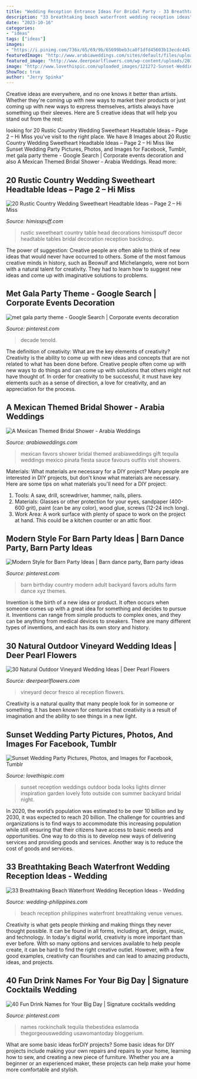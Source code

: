 ```yaml
---
title: "Wedding Reception Entrance Ideas For Bridal Party - 33 Breathtaking Beach Waterfront Wedding Reception Ideas"
description: "33 breathtaking beach waterfront wedding reception ideas"
date: "2023-10-16"
categories:
- "ideas"
tags: ["ideas"]
images:
- "https://i.pinimg.com/736x/65/69/9b/65699beb3ca0f1dfd45603b13ecdc445.jpg"
featuredImage: "http://www.arabiaweddings.com/sites/default/files/uploads/2014/06/15/favors1.jpg"
featured_image: "http://www.deerpearlflowers.com/wp-content/uploads/2017/02/Al-fresco-vineyard-reception-decor.jpg"
image: "http://www.lovethispic.com/uploaded_images/121272-Sunset-Wedding-Party.jpg"
ShowToc: true
author: "Jerry Spinka"
---
```



Creative ideas are everywhere, and no one knows it better than artists. Whether they're coming up with new ways to market their products or just coming up with new ways to express themselves, artists always have something up their sleeves. Here are 5 creative ideas that will help you stand out from the rest: 

	

		
looking for 20 Rustic Country Wedding Sweetheart Headtable Ideas – Page 2 – Hi Miss you've visit to the right place. We have 8 Images about 20 Rustic Country Wedding Sweetheart Headtable Ideas – Page 2 – Hi Miss like Sunset Wedding Party Pictures, Photos, and Images for Facebook, Tumblr, met gala party theme - Google Search | Corporate events decoration and also A Mexican Themed Bridal Shower - Arabia Weddings. Read more:
		
    
## 20 Rustic Country Wedding Sweetheart Headtable Ideas – Page 2 – Hi Miss

<img loading=lazy src="https://www.himisspuff.com/wp-content/uploads/2019/11/Rustic-country-wedding-sweetheart-head-table-decoration-ideas-20.jpg" onerror="this.onerror=null;this.src='https://tse2.mm.bing.net/th?id=OIP.grRlXYGQrpPQdSM5QVf16QHaNK&amp;pid=15.1';" alt="20 Rustic Country Wedding Sweetheart Headtable Ideas – Page 2 – Hi Miss">

_Source: himisspuff.com_

>rustic sweetheart country table head decorations himisspuff decor headtable tables bridal decoration reception backdrop. 

	

The power of suggestion:
Creative people are often able to think of new ideas that would never have occurred to others. Some of the most famous creative minds in history, such as Beowulf and Michelangelo, were not born with a natural talent for creativity. They had to learn how to suggest new ideas and come up with imaginative solutions to problems.

    
## Met Gala Party Theme - Google Search | Corporate Events Decoration

<img loading=lazy src="https://i.pinimg.com/736x/65/69/9b/65699beb3ca0f1dfd45603b13ecdc445.jpg" onerror="this.onerror=null;this.src='https://tse1.mm.bing.net/th?id=OIP.YDgECB-4LBbPPOaY5wxqNQHaLH&amp;pid=15.1';" alt="met gala party theme - Google Search | Corporate events decoration">

_Source: pinterest.com_

>decade tenold. 

	

The definition of creativity: What are the key elements of creativity?
Creativity is the ability to come up with new ideas and concepts that are not related to what has been done before. Creative people often come up with new ways to do things and can come up with solutions that others might not have thought of. In order for creativity to be successful, it must have key elements such as a sense of direction, a love for creativity, and an appreciation for the process.

    
## A Mexican Themed Bridal Shower - Arabia Weddings

<img loading=lazy src="http://www.arabiaweddings.com/sites/default/files/uploads/2014/06/15/favors1.jpg" onerror="this.onerror=null;this.src='https://tse1.mm.bing.net/th?id=OIP.B9jVUZbE36OX-niHblwPUQHaLD&amp;pid=15.1';" alt="A Mexican Themed Bridal Shower - Arabia Weddings">

_Source: arabiaweddings.com_

>mexican favors shower bridal themed arabiaweddings gift tequila weddings mexico pinata fiesta sauce favours outfits visit showers. 

	

Materials: What materials are necessary for a DIY project?
Many people are interested in DIY projects, but don't know what materials are necessary. Here are some tips on what materials you'll need for a DIY project:
1. Tools: A saw, drill, screwdriver, hammer, nails, pliers.
2. Materials: Glasses or other protection for your eyes, sandpaper (400-600 grit), paint (can be any color), wood glue, screws (12-24 inch long).
3. Work Area: A work surface with plenty of space to work on the project at hand. This could be a kitchen counter or an attic floor.

    
## Modern Style For Barn Party Ideas | Barn Dance Party, Barn Party Ideas

<img loading=lazy src="https://i.pinimg.com/736x/7d/79/64/7d79646dc6882f09656c2a23d9e22d2c--backyard-birthday-party-for-adults-party-favors-for-adults.jpg" onerror="this.onerror=null;this.src='https://tse1.mm.bing.net/th?id=OIP.q8JVkGdtxlp5FwyDJ0g7cQHaLE&amp;pid=15.1';" alt="Modern Style for Barn Party Ideas | Barn dance party, Barn party ideas">

_Source: pinterest.com_

>barn birthday country modern adult backyard favors adults farm dance xyz themes. 

	

Invention is the birth of a new idea or product. It often occurs when someone comes up with a great idea for something and decides to pursue it. Inventions can range from simple products to complex ones, and they can be anything from medical devices to sneakers. There are many different types of inventions, and each has its own story and history.

    
## 30 Natural Outdoor Vineyard Wedding Ideas | Deer Pearl Flowers

<img loading=lazy src="http://www.deerpearlflowers.com/wp-content/uploads/2017/02/Al-fresco-vineyard-reception-decor.jpg" onerror="this.onerror=null;this.src='https://tse1.mm.bing.net/th?id=OIP.75ppD2TTYlkw-Hd_k1Q0FgHaLH&amp;pid=15.1';" alt="30 Natural Outdoor Vineyard Wedding Ideas | Deer Pearl Flowers">

_Source: deerpearlflowers.com_

>vineyard decor fresco al reception flowers. 

	

Creativity is a natural quality that many people look for in someone or something. It has been known for centuries that creativity is a result of imagination and the ability to see things in a new light.

    
## Sunset Wedding Party Pictures, Photos, And Images For Facebook, Tumblr

<img loading=lazy src="http://www.lovethispic.com/uploaded_images/121272-Sunset-Wedding-Party.jpg" onerror="this.onerror=null;this.src='https://tse2.mm.bing.net/th?id=OIP.t1pUxG45Efg93-WR1kTt-AHaLH&amp;pid=15.1';" alt="Sunset Wedding Party Pictures, Photos, and Images for Facebook, Tumblr">

_Source: lovethispic.com_

>sunset reception weddings outdoor boda looks lights dinner inspiration garden lovely foto outside con summer backyard bridal night. 

	

In 2020, the world’s population was estimated to be over 10 billion and by 2030, it was expected to reach 20 billion. The challenge for countries and organizations is to find ways to accommodate this increasing population while still ensuring that their citizens have access to basic needs and opportunities. One way to do this is to develop new ways of delivering services and providing goods and services. Another way is to reduce the cost of goods and services.

    
## 33 Breathtaking Beach Waterfront Wedding Reception Ideas - Wedding

<img loading=lazy src="http://www.wedding-philippines.com/wp-content/uploads/2015/10/Wedding-Philippines-33-Breathtaking-Beach-Waterfront-Wedding-Reception-Venue-Ideas-17.jpg" onerror="this.onerror=null;this.src='https://tse2.mm.bing.net/th?id=OIP.XY205diNQu9xHKnET5L-hAHaLH&amp;pid=15.1';" alt="33 Breathtaking Beach Waterfront Wedding Reception Ideas - Wedding">

_Source: wedding-philippines.com_

>beach reception philippines waterfront breathtaking venue venues. 

	

Creativity is what gets people thinking and making things they never thought possible. It can be found in all forms, including art, design, music, and technology. In today's digital world, creativity is more important than ever before. With so many options and services available to help people create, it can be hard to find the right creative outlet. However, with a few good examples, creativity can flourishes and can lead to amazing products, ideas, and projects.

    
## 40 Fun Drink Names For Your Big Day | Signature Cocktails Wedding

<img loading=lazy src="https://i.pinimg.com/736x/3b/ca/a2/3bcaa2739c5a254ebac6148e90aee28d.jpg" onerror="this.onerror=null;this.src='https://tse2.mm.bing.net/th?id=OIP.LT5VoZVH5yODUCDRdgttZwAAAA&amp;pid=15.1';" alt="40 Fun Drink Names for Your Big Day | Signature cocktails wedding">

_Source: pinterest.com_

>names rockinchalk tequila thebestidea eslamoda thegorgeouswedding usawomantoday bloggerium. 

	

What are some basic ideas forDIY projects?
Some basic ideas for DIY projects include making your own repairs and repairs to your home, learning how to sew, and creating a new piece of furniture. Whether you are a beginner or an experienced maker, these projects can help make your home more comfortable and stylish.

